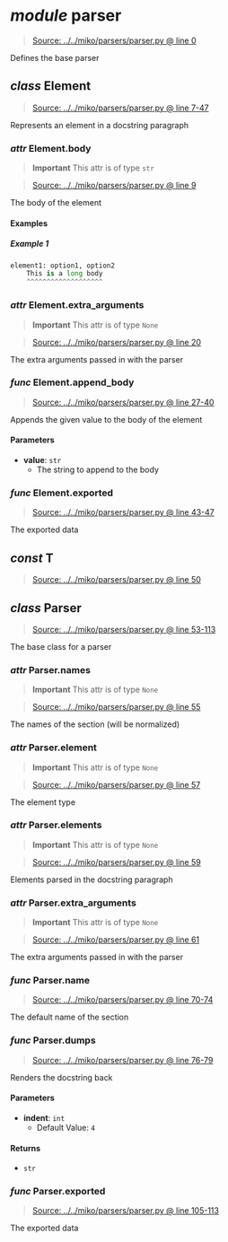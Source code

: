 # *module* **parser**

> [Source: ../../miko/parsers/parser.py @ line 0](../../miko/parsers/parser.py#L0)

Defines the base parser

## *class* **Element**

> [Source: ../../miko/parsers/parser.py @ line 7-47](../../miko/parsers/parser.py#L7-L47)

Represents an element in a docstring paragraph

### *attr* Element.**body**

> **Important**
> This attr is of type `str`

> [Source: ../../miko/parsers/parser.py @ line 9](../../miko/parsers/parser.py#L9)

The body of the element

#### Examples

##### Example 1

```python
element1: option1, option2
    This is a long body
    ^^^^^^^^^^^^^^^^^^^
```

### *attr* Element.**extra_arguments**

> **Important**
> This attr is of type `None`

> [Source: ../../miko/parsers/parser.py @ line 20](../../miko/parsers/parser.py#L20)

The extra arguments passed in with the parser

### *func* Element.**append_body**

> [Source: ../../miko/parsers/parser.py @ line 27-40](../../miko/parsers/parser.py#L27-L40)

Appends the given value to the body of the element

#### Parameters

- **value**: `str`
  - The string to append to the body


### *func* Element.**exported**

> [Source: ../../miko/parsers/parser.py @ line 43-47](../../miko/parsers/parser.py#L43-L47)

The exported data

## *const* **T**

> [Source: ../../miko/parsers/parser.py @ line 50](../../miko/parsers/parser.py#L50)

## *class* **Parser**

> [Source: ../../miko/parsers/parser.py @ line 53-113](../../miko/parsers/parser.py#L53-L113)

The base class for a parser

### *attr* Parser.**names**

> **Important**
> This attr is of type `None`

> [Source: ../../miko/parsers/parser.py @ line 55](../../miko/parsers/parser.py#L55)

The names of the section (will be normalized)

### *attr* Parser.**element**

> **Important**
> This attr is of type `None`

> [Source: ../../miko/parsers/parser.py @ line 57](../../miko/parsers/parser.py#L57)

The element type

### *attr* Parser.**elements**

> **Important**
> This attr is of type `None`

> [Source: ../../miko/parsers/parser.py @ line 59](../../miko/parsers/parser.py#L59)

Elements parsed in the docstring paragraph

### *attr* Parser.**extra_arguments**

> **Important**
> This attr is of type `None`

> [Source: ../../miko/parsers/parser.py @ line 61](../../miko/parsers/parser.py#L61)

The extra arguments passed in with the parser

### *func* Parser.**name**

> [Source: ../../miko/parsers/parser.py @ line 70-74](../../miko/parsers/parser.py#L70-L74)

The default name of the section

### *func* Parser.**dumps**

> [Source: ../../miko/parsers/parser.py @ line 76-79](../../miko/parsers/parser.py#L76-L79)

Renders the docstring back

#### Parameters

- **indent**: `int`
  - Default Value: `4`


#### Returns

- `str`

### *func* Parser.**exported**

> [Source: ../../miko/parsers/parser.py @ line 105-113](../../miko/parsers/parser.py#L105-L113)

The exported data
